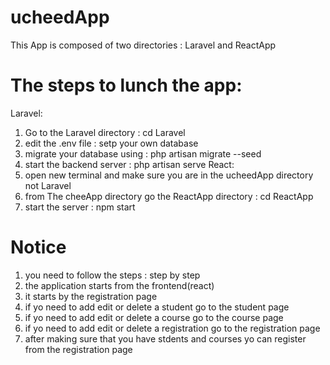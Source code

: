 # ucheedApp

This App is composed of two directories : Laravel and ReactApp

# The steps to lunch the app:
Laravel:
1. Go to the Laravel directory : cd Laravel
2. edit the .env file : setp your own database
3. migrate your database using : php artisan migrate --seed
4. start the backend server : php artisan serve
React:
5. open new terminal and make sure you are in the ucheedApp directory not Laravel
6. from The cheeApp directory go the ReactApp directory : cd ReactApp
7. start the server : npm start

# Notice

1. you need to follow the steps : step by step
2. the application starts from the frontend(react)
3. it starts by the registration page
4. if yo need to add edit or delete a student go to the student page
5. if yo need to add edit or delete a course go to the course page
6. if yo need to add edit or delete a registration go to the registration page
7. after making sure that you have stdents and courses yo can register from the registration page

